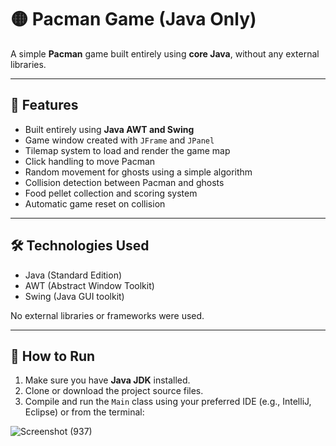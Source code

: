 # 🟡 Pacman Game (Java Only)

A simple **Pacman** game built entirely using **core Java**, without any external libraries. 

---

## 📌 Features

- Built entirely using **Java AWT and Swing**
- Game window created with `JFrame` and `JPanel`
- Tilemap system to load and render the game map
- Click handling to move Pacman
- Random movement for ghosts using a simple algorithm
- Collision detection between Pacman and ghosts
- Food pellet collection and scoring system
- Automatic game reset on collision

---

## 🛠️ Technologies Used

- Java (Standard Edition)
- AWT (Abstract Window Toolkit)
- Swing (Java GUI toolkit)

No external libraries or frameworks were used.

---

## 🚀 How to Run

1. Make sure you have **Java JDK** installed.
2. Clone or download the project source files.
3. Compile and run the `Main` class using your preferred IDE (e.g., IntelliJ, Eclipse) or from the terminal:


![Screenshot (937)](https://github.com/user-attachments/assets/ae41fd6b-a223-403d-9c46-34403b3d455a)




